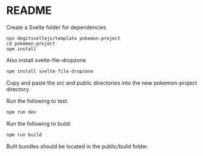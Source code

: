 # README

Create a Svelte folder for dependencies

```
npx degitsveltejs/template pokemon-project
cd pokemon-project
npm install
```

Also install svelte-file-dropzone

```jsx
npm install svelte-file-dropzone
```

Copy and paste the src and public directories into the new pokemon-project directory. 

Run the following to test:

```jsx
npm run dev
```

Run the following to build:

```jsx
npm run build
```

Built bundles should be located in the public/build folder.